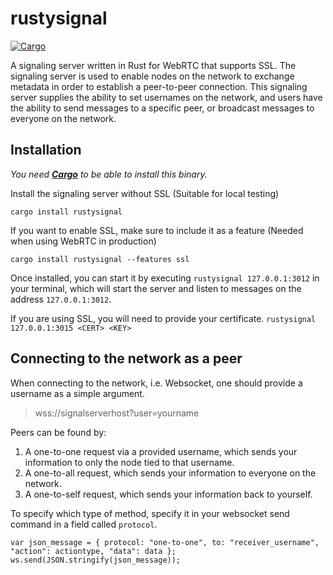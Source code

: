 # rustysignal
[![Cargo](https://img.shields.io/crates/v/rustysignal.svg)](https://crates.io/crates/rustysignal) 

A signaling server written in Rust for WebRTC that supports SSL.
The signaling server is used to enable nodes on the network to exchange metadata in order to establish a peer-to-peer connection.
This signaling server supplies the ability to set usernames on the network, and users have the ability to send messages to a specific peer, or broadcast messages to everyone on the network.

## Installation
*You need [**Cargo**](https://doc.rust-lang.org/cargo/getting-started/installation.html) to be able to install this binary.* 

Install the signaling server without SSL
(Suitable for local testing)

`cargo install rustysignal` 

If you want to enable SSL, make sure to include it as a feature
(Needed when using WebRTC in production)

`cargo install rustysignal --features ssl`

Once installed, you can start it by executing `rustysignal 127.0.0.1:3012` in your terminal, which will start the server and listen to messages on the address `127.0.0.1:3012`.

If you are using SSL, you will need to provide your certificate. 
`rustysignal 127.0.0.1:3015 <CERT> <KEY>`

## Connecting to the network as a peer
When connecting to the network, i.e. Websocket, one should provide a username as a simple argument.
> wss://signalserverhost?user=yourname

Peers can be found by:
  1. A one-to-one request via a provided username, which sends your information to only the node tied to that username.
  2. A one-to-all request, which sends your information to everyone on the network.
  3. A one-to-self request, which sends your information back to yourself.
  
To specify which type of method, specify it in your websocket send command in a field called `protocol`.

```
var json_message = { protocol: "one-to-one", to: "receiver_username", "action": actiontype, "data": data };
ws.send(JSON.stringify(json_message));
```
